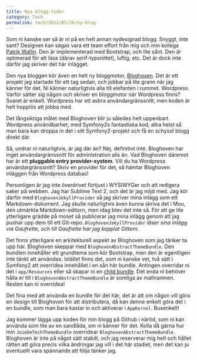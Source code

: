 ```yaml
---
title: Nya blogg-tider
category: Tech
permalink: tech/2012/05/26/ny-blog
---
```


Som ni kanske ser så är ni på en helt annan nydesignad blogg. Snyggt, inte sant? Designen kan sägas vara ett team effort från mig och min kollega [Patrik Wallin](http://webera.se). Den är implementerad med Bootstrap, och lite sånt. Den är optimerad för att läsa (därav serif-typsnittet), luftig, etc. Det är dock inte därför jag skriver det här inlägget.

Den nya bloggen kör även en helt ny bloggmotor, [Bloghoven](https://github.com/organizations/Bloghoven). Det är ett projekt jag startade för ett tag sedan, och jobbar på lite grann när jag känner för det. Ni känner naturligtvis alla till elefanten i rummet. Wordpress. Varför sätter sig någon och skriver en bloggmotor när Wordpress finns? Svaret är enkelt. Wordpress har ett asbra användargränssnitt, men koden är helt hopplös att jobba med.

Det långsiktiga målet med Bloghoven blir ju således helt uppenbart. Wordpress användbarhet, med Symfony2s fantastiska kod, allra helst så man bara kan droppa in det i sitt Symfony2-projekt och få en schysst blogg direkt där.

Så, undrar ni naturligtvis, är jag där än? Nej, definitivt inte. Bloghoven har inget användargränssnitt för administration alls än. Vad Bloghoven däremot har är ett **pluggable entry provider-system**. Vill du ha Wordpress användargränssnitt? Skriv en provider för det, så hämtar Bloghoven inläggen från Wordpress databas!

Personligen är jag inte överdrivet förtjust i WYSIWYGer och att redigera saker på webben. Jag har Sublime Text 2, och det är jag nöjd med. Jag kör därför med ```BloghovenJekyllProvider``` så jag skriver mina inlägg som ett Markdown-dokument. Jag skulle naturligtvis även kunna skriva det i Mou, den utmärkta Markdown-editorn, men idag blev det inte så. För att ge lite ytterligare grädde på moset så publicerar jag mina inlägg genom att jag pushar upp dem till ett Git-repo. *```BloghovenJekyllProvider``` läser sina inlägg via Gaufrette, och till Gaufrette har jag kopplat Gittern.*

Det finns ytterligare en arkitekturell aspekt av Bloghoven som jag tänker ta upp här. Bloghoven skeppar med ```BloghovenAbstractThemeBundle```. Den bundlen innehåller ett grundtema som kör Bootstrap, men den är egentligen inte tänkt att användas. Istället finns det, som ni kanske vet, två sätt i Symfony2 att overridea innehållet i en sån här bundle. Antingen overridar ni det i ```app/Resources``` eller så skapar ni en [child bundle](http://symfony.com/doc/current/cookbook/bundles/inheritance.html). Det enda ni behöver hålla er till i ```BloghovenAbstractThemeBundle``` är somliga av mallnamnen. Resten kan ni overridea!

Det fina med att använda en bundle för det här, det är att om någon vill göra en design till Bloghoven för att distributera, då kan denne enkelt göra det i en bundle, som man bara kastar in och aktiverar i ```AppKernel```. Busenkelt!

Jag kommer lägga upp koden för min blogg på Github i närtid, som ni kan använda som lite av en sandlåda, om ni känner för det. Kolla då gärna hur min ```JoieDeTechThemeBundle``` overridear ```BloghovenAbstractThemeBundle```. Bloghoven är inte på något sätt stabilt, och jag reserverar mig helt och hållet rätten att göra precis vilka ändringar jag vill i det här stadiet, men det kan ju eventuellt vara spännande att följa tänker jag.